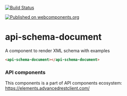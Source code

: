 [![Build Status](https://travis-ci.org/advanced-rest-client/api-url-data-model.svg?branch=stage)](https://travis-ci.org/advanced-rest-client/api-schema-document)

[![Published on webcomponents.org](https://img.shields.io/badge/webcomponents.org-published-blue.svg)](https://www.webcomponents.org/element/advanced-rest-client/api-schema-document)

# api-schema-document

A component to render XML schema with examples

```html
<api-schema-document></api-schema-document>
```

### API components

This components is a part of API components ecosystem: https://elements.advancedrestclient.com/
